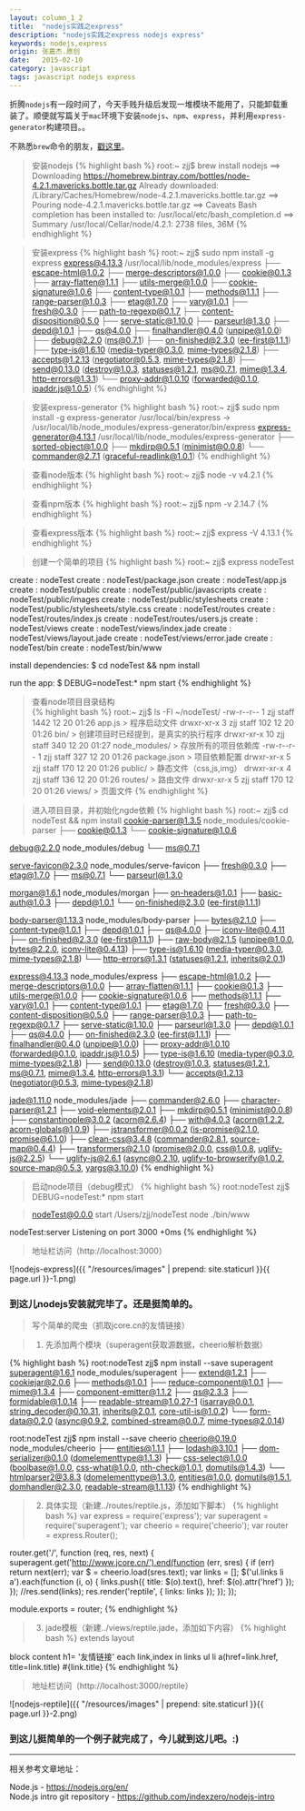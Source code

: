 ```yaml
---
layout: column_1_2
title:  "nodejs实践之express"
description: "nodejs实践之express nodejs express"
keywords: nodejs,express
origin: 张嘉杰.原创
date:   2015-02-10
category: javascript
tags: javascript nodejs express
---
```

折腾`nodejs`有一段时间了，今天手贱升级后发现一堆模块不能用了，只能卸载重装了。顺便就写篇关于`mac`环境下安装`nodejs`、`npm`、`express`，并利用`express-generator`构建项目。。  
<!--more-->

不熟悉`brew`命令的朋友，[戳这里](/2014/02/10/newmac/)。 

> 安装nodejs
{% highlight bash %}
root:~ zjj$ brew install nodejs
==> Downloading https://homebrew.bintray.com/bottles/node-4.2.1.mavericks.bottle.tar.gz
Already downloaded: /Library/Caches/Homebrew/node-4.2.1.mavericks.bottle.tar.gz
==> Pouring node-4.2.1.mavericks.bottle.tar.gz
==> Caveats
Bash completion has been installed to:
  /usr/local/etc/bash_completion.d
==> Summary
  /usr/local/Cellar/node/4.2.1: 2738 files, 36M
{% endhighlight %}

> 安装express
{% highlight bash %}
root:~ zjj$ sudo npm install -g express
express@4.13.3 /usr/local/lib/node_modules/express
├── escape-html@1.0.2
├── merge-descriptors@1.0.0
├── cookie@0.1.3
├── array-flatten@1.1.1
├── utils-merge@1.0.0
├── cookie-signature@1.0.6
├── content-type@1.0.1
├── methods@1.1.1
├── range-parser@1.0.3
├── etag@1.7.0
├── vary@1.0.1
├── fresh@0.3.0
├── path-to-regexp@0.1.7
├── content-disposition@0.5.0
├── serve-static@1.10.0
├── parseurl@1.3.0
├── depd@1.0.1
├── qs@4.0.0
├── finalhandler@0.4.0 (unpipe@1.0.0)
├── debug@2.2.0 (ms@0.7.1)
├── on-finished@2.3.0 (ee-first@1.1.1)
├── type-is@1.6.10 (media-typer@0.3.0, mime-types@2.1.8)
├── accepts@1.2.13 (negotiator@0.5.3, mime-types@2.1.8)
├── send@0.13.0 (destroy@1.0.3, statuses@1.2.1, ms@0.7.1, mime@1.3.4, http-errors@1.3.1)
└── proxy-addr@1.0.10 (forwarded@0.1.0, ipaddr.js@1.0.5)
{% endhighlight %}

> 安装express-generator
{% highlight bash %}
root:~ zjj$ sudo npm install -g express-generator
/usr/local/bin/express -> /usr/local/lib/node_modules/express-generator/bin/express
express-generator@4.13.1 /usr/local/lib/node_modules/express-generator
├── sorted-object@1.0.0
├── mkdirp@0.5.1 (minimist@0.0.8)
└── commander@2.7.1 (graceful-readlink@1.0.1)
{% endhighlight %}

> 查看node版本
{% highlight bash %}
root:~ zjj$ node -v
v4.2.1
{% endhighlight %}

> 查看npm版本
{% highlight bash %}
root:~ zjj$ npm -v
2.14.7
{% endhighlight %}

> 查看express版本
{% highlight bash %}
root:~ zjj$ express -V
4.13.1
{% endhighlight %}

> 创建一个简单的项目
{% highlight bash %}
root:~ zjj$ express nodeTest

   create : nodeTest
   create : nodeTest/package.json
   create : nodeTest/app.js
   create : nodeTest/public
   create : nodeTest/public/javascripts
   create : nodeTest/public/images
   create : nodeTest/public/stylesheets
   create : nodeTest/public/stylesheets/style.css
   create : nodeTest/routes
   create : nodeTest/routes/index.js
   create : nodeTest/routes/users.js
   create : nodeTest/views
   create : nodeTest/views/index.jade
   create : nodeTest/views/layout.jade
   create : nodeTest/views/error.jade
   create : nodeTest/bin
   create : nodeTest/bin/www

   install dependencies:
     $ cd nodeTest && npm install

   run the app:
     $ DEBUG=nodeTest:* npm start
{% endhighlight %}

> 查看node项目目录结构	
{% highlight bash %}
root:~ zjj$ ls -Fl ~/nodeTest/
-rw-r--r--   1 zjj  staff  1442 12 20 01:26 app.js		> 程序启动文件
drwxr-xr-x   3 zjj  staff   102 12 20 01:26 bin/			> 创建项目时已经提到，是真实的执行程序
drwxr-xr-x  10 zjj  staff   340 12 20 01:27 node_modules/	> 存放所有的项目依赖库
-rw-r--r--   1 zjj  staff   327 12 20 01:26 package.json		> 项目依赖配置
drwxr-xr-x   5 zjj  staff   170 12 20 01:26 public/		> 静态文件（css,js,img）
drwxr-xr-x   4 zjj  staff   136 12 20 01:26 routes/		> 路由文件
drwxr-xr-x   5 zjj  staff   170 12 20 01:26 views/		> 页面文件
{% endhighlight %}

> 进入项目目录，并初始化ngde依赖
{% highlight bash %}
root:~ zjj$ cd nodeTest && npm install
cookie-parser@1.3.5 node_modules/cookie-parser
├── cookie@0.1.3
└── cookie-signature@1.0.6

debug@2.2.0 node_modules/debug
└── ms@0.7.1

serve-favicon@2.3.0 node_modules/serve-favicon
├── fresh@0.3.0
├── etag@1.7.0
├── ms@0.7.1
└── parseurl@1.3.0

morgan@1.6.1 node_modules/morgan
├── on-headers@1.0.1
├── basic-auth@1.0.3
├── depd@1.0.1
└── on-finished@2.3.0 (ee-first@1.1.1)

body-parser@1.13.3 node_modules/body-parser
├── bytes@2.1.0
├── content-type@1.0.1
├── depd@1.0.1
├── qs@4.0.0
├── iconv-lite@0.4.11
├── on-finished@2.3.0 (ee-first@1.1.1)
├── raw-body@2.1.5 (unpipe@1.0.0, bytes@2.2.0, iconv-lite@0.4.13)
├── type-is@1.6.10 (media-typer@0.3.0, mime-types@2.1.8)
└── http-errors@1.3.1 (statuses@1.2.1, inherits@2.0.1)

express@4.13.3 node_modules/express
├── escape-html@1.0.2
├── merge-descriptors@1.0.0
├── array-flatten@1.1.1
├── cookie@0.1.3
├── utils-merge@1.0.0
├── cookie-signature@1.0.6
├── methods@1.1.1
├── vary@1.0.1
├── content-type@1.0.1
├── etag@1.7.0
├── fresh@0.3.0
├── content-disposition@0.5.0
├── range-parser@1.0.3
├── path-to-regexp@0.1.7
├── serve-static@1.10.0
├── parseurl@1.3.0
├── depd@1.0.1
├── qs@4.0.0
├── on-finished@2.3.0 (ee-first@1.1.1)
├── finalhandler@0.4.0 (unpipe@1.0.0)
├── proxy-addr@1.0.10 (forwarded@0.1.0, ipaddr.js@1.0.5)
├── type-is@1.6.10 (media-typer@0.3.0, mime-types@2.1.8)
├── send@0.13.0 (destroy@1.0.3, statuses@1.2.1, ms@0.7.1, mime@1.3.4, http-errors@1.3.1)
└── accepts@1.2.13 (negotiator@0.5.3, mime-types@2.1.8)

jade@1.11.0 node_modules/jade
├── commander@2.6.0
├── character-parser@1.2.1
├── void-elements@2.0.1
├── mkdirp@0.5.1 (minimist@0.0.8)
├── constantinople@3.0.2 (acorn@2.6.4)
├── with@4.0.3 (acorn@1.2.2, acorn-globals@1.0.9)
├── jstransformer@0.0.2 (is-promise@2.1.0, promise@6.1.0)
├── clean-css@3.4.8 (commander@2.8.1, source-map@0.4.4)
├── transformers@2.1.0 (promise@2.0.0, css@1.0.8, uglify-js@2.2.5)
└── uglify-js@2.6.1 (async@0.2.10, uglify-to-browserify@1.0.2, source-map@0.5.3, yargs@3.10.0)
{% endhighlight %}

> 启动node项目（debug模式）
{% highlight bash %}
root:nodeTest zjj$ DEBUG=nodeTest:* npm start

> nodeTest@0.0.0 start /Users/zjj/nodeTest
> node ./bin/www

  nodeTest:server Listening on port 3000 +0ms
{% endhighlight %}  
  
> 地址栏访问（http://localhost:3000）

![nodejs-express]({{ "/resources/images" | prepend: site.staticurl }}{{ page.url }}-1.png)

### 到这儿nodejs安装就完毕了。还是挺简单的。

> 写个简单的爬虫（抓取jcore.cn的友情链接）

> 1. 先添加两个模块（superagent获取源数据，cheerio解析数据）

{% highlight bash %}
root:nodeTest zjj$ npm install --save superagent
superagent@1.6.1 node_modules/superagent
├── extend@1.2.1
├── cookiejar@2.0.6
├── methods@1.0.1
├── reduce-component@1.0.1
├── mime@1.3.4
├── component-emitter@1.1.2
├── qs@2.3.3
├── formidable@1.0.14
├── readable-stream@1.0.27-1 (isarray@0.0.1, string_decoder@0.10.31, inherits@2.0.1, core-util-is@1.0.2)
└── form-data@0.2.0 (async@0.9.2, combined-stream@0.0.7, mime-types@2.0.14)

root:nodeTest zjj$ npm install --save cheerio
cheerio@0.19.0 node_modules/cheerio
├── entities@1.1.1
├── lodash@3.10.1
├── dom-serializer@0.1.0 (domelementtype@1.1.3)
├── css-select@1.0.0 (boolbase@1.0.0, css-what@1.0.0, nth-check@1.0.1, domutils@1.4.3)
└── htmlparser2@3.8.3 (domelementtype@1.3.0, entities@1.0.0, domutils@1.5.1, domhandler@2.3.0, readable-stream@1.1.13)
{% endhighlight %}

> 2. 具体实现（新建../routes/reptile.js，添加如下脚本）
{% highlight bash %}
var express = require('express');
var superagent = require('superagent');
var cheerio = require('cheerio');
var router = express.Router();

router.get('/', function (req, res, next) {
  superagent.get('http://www.jcore.cn/').end(function (err, sres) {
      if (err) return next(err);
      var $ = cheerio.load(sres.text);
      var links = [];
      $('ul.links li a').each(function (i, o) {
        links.push({
        	title: $(o).text(), href: $(o).attr('href')
        });
      });
      //res.send(links);
	  res.render('reptile', { links: links });
    });
});

module.exports = router;
{% endhighlight %}

> 3. jade模板（新建../views/reptile.jade，添加如下内容）
{% highlight bash %} 
extends layout

block content
  h1= '友情链接'
  each link,index in links
    ul
      li
        a(href=link.href, title=link.title) #{link.title}
{% endhighlight %}
		
> 地址栏访问（http://localhost:3000/reptile）

![nodejs-reptile]({{ "/resources/images" | prepend: site.staticurl }}{{ page.url }}-2.png)

### 到这儿挺简单的一个例子就完成了，今儿就到这儿吧。:)

-----------------------

相关参考文章地址：

Node.js - <https://nodejs.org/en/>  
Node.js intro git repository - <https://github.com/indexzero/nodejs-intro>